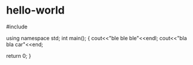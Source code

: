 # hello-world
#include <iostream>
  
using namespace std;
int main();
{
cout<<"ble ble ble"<<endl;
cout<<"bla bla car"<<end;

return 0;
}
